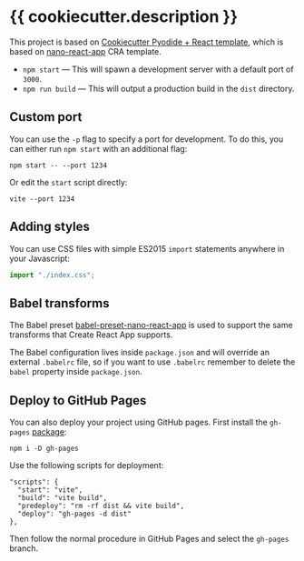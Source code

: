 # {{ cookiecutter.description }}

This project is based on
[Cookiecutter Pyodide + React template](https://github.com/sureimthatmatt/cookiecutter-pyodide-react),
which is based on
[nano-react-app](https://github.com/nano-react-app/nano-react-app) CRA template.

- `npm start` — This will spawn a development server with a default port of
  `3000`.
- `npm run build` — This will output a production build in the `dist` directory.

## Custom port

You can use the `-p` flag to specify a port for development. To do this, you can
either run `npm start` with an additional flag:

```
npm start -- --port 1234
```

Or edit the `start` script directly:

```
vite --port 1234
```

## Adding styles

You can use CSS files with simple ES2015 `import` statements anywhere in your
Javascript:

```js
import "./index.css";
```

## Babel transforms

The Babel preset
[babel-preset-nano-react-app](https://github.com/nano-react-app/babel-preset-nano-react-app)
is used to support the same transforms that Create React App supports.

The Babel configuration lives inside `package.json` and will override an
external `.babelrc` file, so if you want to use `.babelrc` remember to delete
the `babel` property inside `package.json`.

## Deploy to GitHub Pages

You can also deploy your project using GitHub pages. First install the
`gh-pages` [package](https://github.com/tschaub/gh-pages):

`npm i -D gh-pages`

Use the following scripts for deployment:

```
"scripts": {
  "start": "vite",
  "build": "vite build",
  "predeploy": "rm -rf dist && vite build",
  "deploy": "gh-pages -d dist"
},
```

Then follow the normal procedure in GitHub Pages and select the `gh-pages`
branch.
